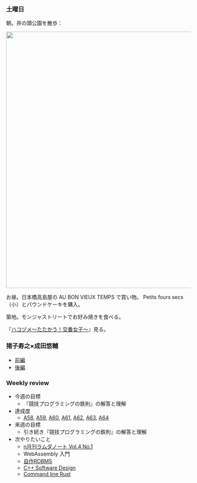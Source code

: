 ### 土曜日

朝。井の頭公園を散歩：

<img src="https://i.imgur.com/zkitIB2.jpg" width="700">

お昼。日本橋高島屋の AU BON VIEUX TEMPS で買い物。
Petits fours secs （小）とパウンドケーキを購入。

築地。モンジャストリートでお好み焼きを食べる。

『[ハコヅメ～たたかう！交番女子～](https://tver.jp/series/srupy1oaxt)』見る。

### 猪子寿之×成田悠輔

- [前編](https://www.youtube.com/watch?v=Nm18JhaMSic)
- [後編](https://www.youtube.com/watch?v=08e0yOvZUOw)

### Weekly review

* 今週の目標
    * 『競技プログラミングの鉄則』の解答と理解
* 達成度
    * [A58](https://atcoder.jp/contests/tessoku-book/tasks/tessoku_book_bf), [A59](https://atcoder.jp/contests/tessoku-book/tasks/tessoku_book_bg),
    [A60](https://atcoder.jp/contests/tessoku-book/tasks/tessoku_book_bh),
    [A61](https://atcoder.jp/contests/tessoku-book/tasks/tessoku_book_bi),
    [A62](https://atcoder.jp/contests/tessoku-book/tasks/math_and_algorithm_am),
    [A63](https://atcoder.jp/contests/tessoku-book/tasks/math_and_algorithm_an),
    [A64](https://atcoder.jp/contests/tessoku-book/tasks/tessoku_book_bl)
* 来週の目標
    * 引き続き『競技プログラミングの鉄則』の解答と理解
* 次やりたいこと
    * [n月刊ラムダノート Vol.4 No.1](https://www.lambdanote.com/products/nmonthly-vol-4-no-1-2024)
    * WebAssembly 入門
    * [自作RDBMS](https://ryogrid.github.io/dbms-jisaku/)
    * [C++ Software Design](https://www.amazon.co.jp/Software-Design-Principles-Patterns-High-quality/dp/1098113160)
    * [Command line Rust](https://www.amazon.co.jp/Command-Line-Rust-Project-Based-Primer-Writing/dp/1098109430)
